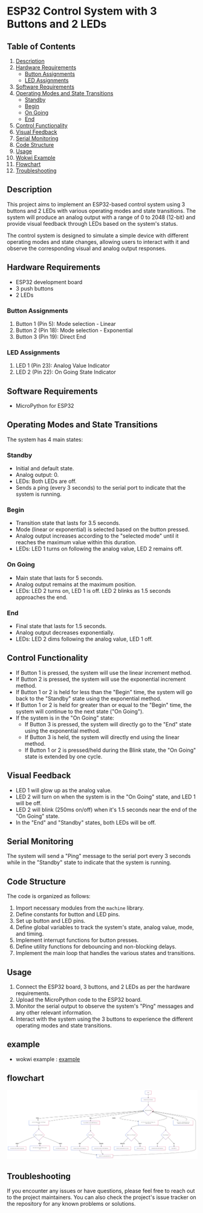 # ESP32 Control System with 3 Buttons and 2 LEDs

## Table of Contents
1. [Description](#description)
2. [Hardware Requirements](#hardware-requirements)
   - [Button Assignments](#button-assignments)
   - [LED Assignments](#led-assignments)
3. [Software Requirements](#software-requirements)
4. [Operating Modes and State Transitions](#operating-modes-and-state-transitions)
   - [Standby](#standby)
   - [Begin](#begin)
   - [On Going](#on-going)
   - [End](#end)
5. [Control Functionality](#control-functionality)
6. [Visual Feedback](#visual-feedback)
7. [Serial Monitoring](#serial-monitoring)
8. [Code Structure](#code-structure)
9. [Usage](#usage)
10. [Wokwi Example](#example)
11. [Flowchart](#flowchart)
12. [Troubleshooting](#troubleshooting)

## Description
This project aims to implement an ESP32-based control system using 3 buttons and 2 LEDs with various operating modes and state transitions. The system will produce an analog output with a range of 0 to 2048 (12-bit) and provide visual feedback through LEDs based on the system's status.

The control system is designed to simulate a simple device with different operating modes and state changes, allowing users to interact with it and observe the corresponding visual and analog output responses.

## Hardware Requirements
- ESP32 development board
- 3 push buttons
- 2 LEDs

### Button Assignments
1. Button 1 (Pin 5): Mode selection - Linear
2. Button 2 (Pin 18): Mode selection - Exponential
3. Button 3 (Pin 19): Direct End

### LED Assignments
1. LED 1 (Pin 23): Analog Value Indicator
2. LED 2 (Pin 22): On Going State Indicator

## Software Requirements
- MicroPython for ESP32

## Operating Modes and State Transitions
The system has 4 main states:

### Standby
- Initial and default state.
- Analog output: 0.
- LEDs: Both LEDs are off.
- Sends a ping (every 3 seconds) to the serial port to indicate that the system is running.

### Begin
- Transition state that lasts for 3.5 seconds.
- Mode (linear or exponential) is selected based on the button pressed.
- Analog output increases according to the "selected mode" until it reaches the maximum value within this duration.
- LEDs: LED 1 turns on following the analog value, LED 2 remains off.

### On Going
- Main state that lasts for 5 seconds.
- Analog output remains at the maximum position.
- LEDs: LED 2 turns on, LED 1 is off. LED 2 blinks as 1.5 seconds approaches the end.

### End
- Final state that lasts for 1.5 seconds.
- Analog output decreases exponentially.
- LEDs: LED 2 dims following the analog value, LED 1 off.

## Control Functionality
- If Button 1 is pressed, the system will use the linear increment method.
- If Button 2 is pressed, the system will use the exponential increment method.
- If Button 1 or 2 is held for less than the "Begin" time, the system will go back to the "Standby" state using the exponential method.
- If Button 1 or 2 is held for greater than or equal to the "Begin" time, the system will continue to the next state ("On Going").
- If the system is in the "On Going" state:
  - If Button 3 is pressed, the system will directly go to the "End" state using the exponential method.
  - If Button 3 is held, the system will directly end using the linear method.
  - If Button 1 or 2 is pressed/held during the Blink state, the "On Going" state is extended by one cycle.

## Visual Feedback
- LED 1 will glow up as the analog value.
- LED 2 will turn on when the system is in the "On Going" state, and LED 1 will be off.
- LED 2 will blink (250ms on/off) when it's 1.5 seconds near the end of the "On Going" state.
- In the "End" and "Standby" states, both LEDs will be off.

## Serial Monitoring
The system will send a "Ping" message to the serial port every 3 seconds while in the "Standby" state to indicate that the system is running.

## Code Structure
The code is organized as follows:

1. Import necessary modules from the `machine` library.
2. Define constants for button and LED pins.
3. Set up button and LED pins.
4. Define global variables to track the system's state, analog value, mode, and timing.
5. Implement interrupt functions for button presses.
6. Define utility functions for debouncing and non-blocking delays.
7. Implement the main loop that handles the various states and transitions.

## Usage
1. Connect the ESP32 board, 3 buttons, and 2 LEDs as per the hardware requirements.
2. Upload the MicroPython code to the ESP32 board.
3. Monitor the serial output to observe the system's "Ping" messages and any other relevant information.
4. Interact with the system using the 3 buttons to experience the different operating modes and state transitions.

## example

- wokwi example : [example](https://wokwi.com/projects/406964496543260673)

## flowchart
![flowchart](flowchart.png)

## Troubleshooting
If you encounter any issues or have questions, please feel free to reach out to the project maintainers. You can also check the project's issue tracker on the repository for any known problems or solutions.
